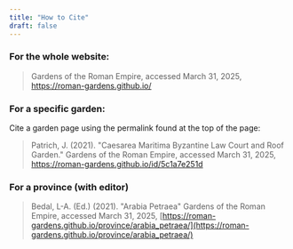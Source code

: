 ```yaml
---
title: "How to Cite"
draft: false
---
```


### For the whole website:

> Gardens of the Roman Empire, accessed March 31, 2025, https://roman-gardens.github.io/

### For a specific garden:

Cite a garden page using the permalink found at the top of the page:

> Patrich, J. (2021). "Caesarea Maritima Byzantine Law Court and Roof Garden." Gardens of the Roman Empire, accessed March 31, 2025, https://roman-gardens.github.io/id/5c1a7e251d

### For a province (with editor)

> Bedal, L-A. (Ed.) (2021). "Arabia Petraea" Gardens of the Roman Empire, accessed March 31, 2025, [https://roman-gardens.github.io/province/arabia_petraea/](https://roman-gardens.github.io/province/arabia_petraea/)
